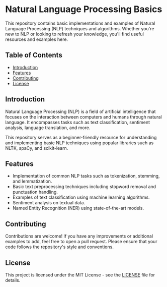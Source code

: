 # Natural Language Processing Basics

This repository contains basic implementations and examples of Natural Language Processing (NLP) techniques and algorithms. Whether you're new to NLP or looking to refresh your knowledge, you'll find useful resources and examples here.

## Table of Contents

- [Introduction](#introduction)
- [Features](#features)
- [Contributing](#contributing)
- [License](#license)

## Introduction

Natural Language Processing (NLP) is a field of artificial intelligence that focuses on the interaction between computers and humans through natural language. It encompasses tasks such as text classification, sentiment analysis, language translation, and more.

This repository serves as a beginner-friendly resource for understanding and implementing basic NLP techniques using popular libraries such as NLTK, spaCy, and scikit-learn.

## Features

- Implementation of common NLP tasks such as tokenization, stemming, and lemmatization.
- Basic text preprocessing techniques including stopword removal and punctuation handling.
- Examples of text classification using machine learning algorithms.
- Sentiment analysis on textual data.
- Named Entity Recognition (NER) using state-of-the-art models.

## Contributing

Contributions are welcome! If you have any improvements or additional examples to add, feel free to open a pull request. Please ensure that your code follows the repository's style and conventions.

## License

This project is licensed under the MIT License - see the [LICENSE](LICENSE) file for details.
